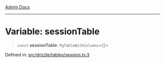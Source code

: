 [Admin Docs](/)

***

# Variable: sessionTable

> `const` **sessionTable**: `PgTableWithColumns`\<\{\}\>

Defined in: [src/drizzle/tables/session.ts:3](https://github.com/PurnenduMIshra129th/talawa-api/blob/89904a627ec60a3b378f6b033f4255df4e9e59ab/src/drizzle/tables/session.ts#L3)
